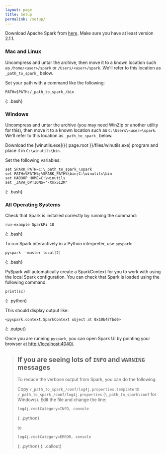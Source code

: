 ```yaml
---
layout: page
title: Setup
permalink: /setup/
---
```

Download Apache Spark from [here](https://spark.apache.org/downloads.html). Make sure you have at least version 2.1.1.

### Mac and Linux

Uncompress and untar the archive, then move it to a known location such as `/home/<user>/spark` or `/Users/<user>/spark`. We'll refer to
this location as `_path_to_spark_` below.

Set your path with a command like the following:

~~~
PATH=$PATH:/_path_to_spark_/bin
~~~
{: .bash}

### Windows

Uncompress and untar the archive (you may need WinZip or another utility for this), then move it to a known location such as 
`C:\Users\<user>\spark`. We'll refer to this location as `_path_to_spark_` below.

Download the [winutils.exe]({{ page.root }}/files/winutils.exe) program and place it in `C:\winutils\bin`.

Set the following variables:

~~~
set SPARK_PATH=C:\_path_to_spark_\spark
set PATH=%PATH%;%SPARK_PATH%\bin;C:\winutils\bin
set HADOOP_HOME=C:\winutils
set _JAVA_OPTIONS="-Xmx512M"
~~~
{: .bash}

### All Operating Systems

Check that Spark is installed correctly by running the command:

~~~
run-example SparkPi 10
~~~
{: .bash}

To run Spark interactively in a Python interpreter, use `pyspark`:

~~~
pyspark --master local[2]
~~~
{: .bash}

PySpark will automatically create a SparkContext for you to work with using the local Spark configuration. You can check that Spark is loaded using
the following command:

~~~
print(sc)
~~~
{: .python}

This should display output like:

~~~
<pyspark.context.SparkContext object at 0x10b47fbd0>
~~~
{: .output}

Once you are running `pyspark`, you can open Spark UI by pointing your browser at [http://localhost:4040/](http://localhost:4040/).

> ## If you are seeing lots of `INFO` and `WARNING` messages
> To reduce the verbose output from Spark, you can do the following:
> 
> Copy `/_path_to_spark_/conf/log4j.properties.template` to `/_path_to_spark_/conf/log4j.properties` (`\_path_to_spark\conf` for Windows). 
> Edit the file and change the line:
> 
> ~~~
> log4j.rootCategory=INFO, console
> ~~~
> {: .python}
> 
> to
> 
> ~~~
> log4j.rootCategory=ERROR, console
> ~~~
> {: .python}
{: .callout}